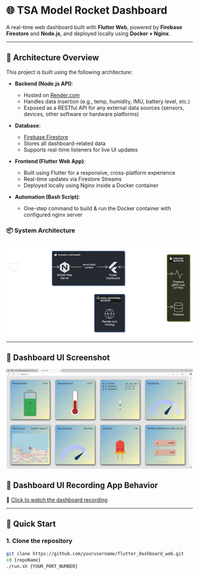 # 🌐 TSA Model Rocket Dashboard

A real-time web dashboard built with **Flutter Web**, powered by **Firebase Firestore** and **Node.js**, and deployed locally using **Docker + Nginx**.

---

## 🧠 Architecture Overview

This project is built using the following architecture:

- **Backend (Node.js API)**:
  - Hosted on [Render.com](https://render.com)
  - Handles data insertion (e.g., temp, humidity, IMU, battery level, etc.)
  - Exposed as a RESTful API for any external data sources (sensors, devices, other software or hardware platforms)

- **Database**:
  - [Firebase Firestore](https://firebase.google.com/docs/firestore)
  - Stores all dashboard-related data
  - Supports real-time listeners for live UI updates

- **Frontend (Flutter Web App)**:
  - Built using Flutter for a responsive, cross-platform experience
  - Real-time updates via Firestore Streams
  - Deployed locally using Nginx inside a Docker container

- **Automation (Bash Script)**:
  - One-step command to build & run the Docker container with configured nginx server 

### 📦 System Architecture

![System Architecture](./assets/dashboard_architecture_components.png)

---

## 📸 Dashboard UI Screenshot

![Dashboard Screenshot](./assets/dashboard_screenShot.png)

## 📸 Dashboard UI Recording App Behavior

🎥 [Click to watch the dashboard recording](./assets/TSA_Dashboard_Recording.mp4)

---

## 🚀 Quick Start

### 1. Clone the repository

```bash
git clone https://github.com/yourusername/flutter_dashboard_web.git
cd {repoName}
./run.sh {YOUR_PORT_NUMBER}
